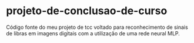 # projeto-de-conclusao-de-curso
Código fonte do meu projeto de tcc voltado para reconhecimento de sinais de libras em imagens digitais com a utilização de uma rede neural MLP.
